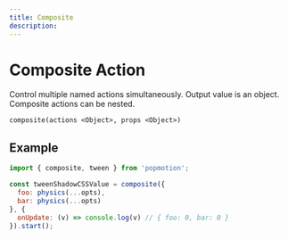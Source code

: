 ```yaml
---
title: Composite
description: 
---
```


# Composite Action

Control multiple named actions simultaneously. Output value is an object. Composite actions can be nested.

`composite(actions <Object>, props <Object>)`

## Example

```javascript
import { composite, tween } from 'popmotion';

const tweenShadowCSSValue = composite({
  foo: physics(...opts),
  bar: physics(...opts)
}, {
  onUpdate: (v) => console.log(v) // { foo: 0, bar: 0 }
}).start();
```
